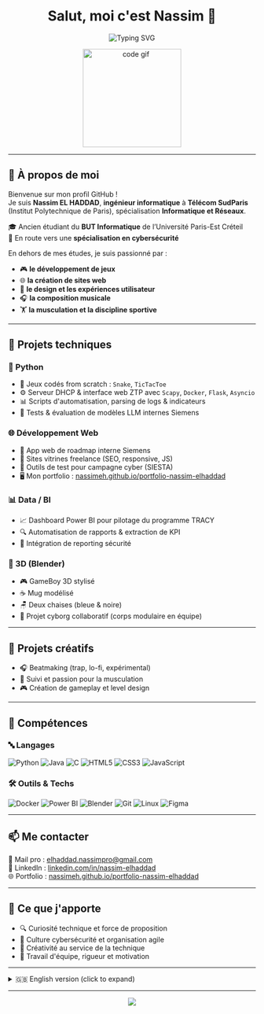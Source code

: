 <h1 align="center">Salut, moi c'est Nassim 👋</h1>
<p align="center">
  <img src="https://readme-typing-svg.herokuapp.com?font=Fira+Code&size=22&pause=1000&color=1AB3C2&center=true&vCenter=true&width=500&lines=Ing%C3%A9nieur+informatique;Passionn%C3%A9+par+la+cybers%C3%A9curit%C3%A9%2C+l'IA+et+le+dev+web;Cr%C3%A9atif+%F0%9F%8E%A8%2C+tech+%F0%9F%A7%AA%2C+musique+%F0%9F%92%AA" alt="Typing SVG" />
</p>

<p align="center">
  <img src="https://media.giphy.com/media/qgQUggAC3Pfv687qPC/giphy.gif" width="200" alt="code gif">
</p>

---

## 👤 À propos de moi

Bienvenue sur mon profil GitHub !  
Je suis **Nassim EL HADDAD**, **ingénieur informatique** à **Télécom SudParis** (Institut Polytechnique de Paris), spécialisation **Informatique et Réseaux**.

🎓 Ancien étudiant du **BUT Informatique** de l’Université Paris-Est Créteil  
🔐 En route vers une **spécialisation en cybersécurité**

En dehors de mes études, je suis passionné par :
- 🎮 **le développement de jeux**
- 🌐 **la création de sites web**
- 🧠 **le design et les expériences utilisateur**
- 🎧 **la composition musicale**
- 🏋️ **la musculation et la discipline sportive**

---

## 🚀 Projets techniques

### 🐍 Python

- 🐍 Jeux codés from scratch : `Snake`, `TicTacToe`
- ⚙️ Serveur DHCP & interface web ZTP avec `Scapy`, `Docker`, `Flask`, `Asyncio`
- 📊 Scripts d'automatisation, parsing de logs & indicateurs
- 🤖 Tests & évaluation de modèles LLM internes Siemens

### 🌐 Développement Web

- 🧭 App web de roadmap interne Siemens
- 💼 Sites vitrines freelance (SEO, responsive, JS)
- 🧪 Outils de test pour campagne cyber (SIESTA)
- 🖥️ Mon portfolio : [nassimeh.github.io/portfolio-nassim-elhaddad](https://nassimeh.github.io/portfolio-nassim-elhaddad)

### 📊 Data / BI

- 📈 Dashboard Power BI pour pilotage du programme TRACY
- 🔍 Automatisation de rapports & extraction de KPI
- 🔐 Intégration de reporting sécurité

### 🧱 3D (Blender)

- 🎮 GameBoy 3D stylisé
- ☕ Mug modélisé
- 🪑 Deux chaises (bleue & noire)
- 🤖 Projet cyborg collaboratif (corps modulaire en équipe)

---

## 🎨 Projets créatifs

- 🎧 Beatmaking (trap, lo-fi, expérimental)
- 💪 Suivi et passion pour la musculation
- 🎮 Création de gameplay et level design

---

## 🧠 Compétences

### 🔤 Langages

![Python](https://img.shields.io/badge/Python-3670A0?style=for-the-badge&logo=python&logoColor=white)
![Java](https://img.shields.io/badge/Java-ED8B00?style=for-the-badge&logo=java&logoColor=white)
![C](https://img.shields.io/badge/C-00599C?style=for-the-badge&logo=c&logoColor=white)
![HTML5](https://img.shields.io/badge/HTML-E34F26?style=for-the-badge&logo=html5&logoColor=white)
![CSS3](https://img.shields.io/badge/CSS-1572B6?style=for-the-badge&logo=css3&logoColor=white)
![JavaScript](https://img.shields.io/badge/JavaScript-F7DF1E?style=for-the-badge&logo=javascript&logoColor=black)

### 🛠️ Outils & Techs

![Docker](https://img.shields.io/badge/Docker-2496ED?style=for-the-badge&logo=docker&logoColor=white)
![Power BI](https://img.shields.io/badge/PowerBI-F2C811?style=for-the-badge&logo=powerbi&logoColor=black)
![Blender](https://img.shields.io/badge/Blender-F5792A?style=for-the-badge&logo=blender&logoColor=white)
![Git](https://img.shields.io/badge/Git-F05032?style=for-the-badge&logo=git&logoColor=white)
![Linux](https://img.shields.io/badge/Linux-FCC624?style=for-the-badge&logo=linux&logoColor=black)
![Figma](https://img.shields.io/badge/Figma-F24E1E?style=for-the-badge&logo=figma&logoColor=white)

---

## 📫 Me contacter

📧 Mail pro : [elhaddad.nassimpro@gmail.com](mailto:elhaddad.nassimpro@gmail.com)  
🔗 LinkedIn : [linkedin.com/in/nassim-elhaddad](https://www.linkedin.com/in/nassim-elhaddad/)  
🌐 Portfolio : [nassimeh.github.io/portfolio-nassim-elhaddad](https://nassimeh.github.io/portfolio-nassim-elhaddad/)

---

## 🧭 Ce que j'apporte

- 🔍 Curiosité technique et force de proposition
- 🔐 Culture cybersécurité et organisation agile
- 🧠 Créativité au service de la technique
- 🤝 Travail d'équipe, rigueur et motivation

---

<details>
<summary>🇬🇧 English version (click to expand)</summary>

Hi there! I'm **Nassim EL HADDAD**, a French computer engineer at **Télécom SudParis** (IP Paris), with a strong interest in **cybersecurity, AI, and web development**.

I also love creating **games**, composing **music**, and lifting weights 💪.  
Check my portfolio 👉 [nassimeh.github.io/portfolio-nassim-elhaddad](https://nassimeh.github.io/portfolio-nassim-elhaddad)

</details>

---

<p align="center">
  <img src="https://capsule-render.vercel.app/api?type=waving&color=0:1AB3C2,100:0088FF&height=120&section=footer&text=Merci%20de%20votre%20visite%20!&fontColor=ffffff&fontSize=20" />
</p>
